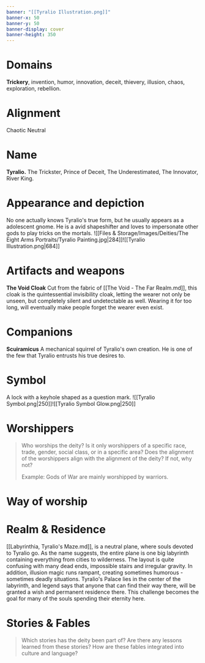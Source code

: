 ```yaml
---
banner: "[[Tyralio Illustration.png]]"
banner-x: 50
banner-y: 50
banner-display: cover
banner-height: 350
---
```


# Domains
**Trickery**, invention, humor, innovation, deceit, thievery, illusion, chaos, exploration, rebellion.
# Alignment
Chaotic Neutral
# Name
**Tyralio.**
The Trickster, Prince of Deceit, The Underestimated, The Innovator, River King. 
# Appearance and depiction
No one actually knows Tyralio's true form, but he usually appears as a adolescent gnome. He is a avid shapeshifter and loves to impersonate other gods to play tricks on the mortals. 
![[Files & Storage/Images/Deities/The Eight Arms Portraits/Tyralio Painting.jpg|284]]![[Tyralio Illustration.png|684]]
# Artifacts and weapons
**The Void Cloak**
Cut from the fabric of [[The Void - The Far Realm.md]], this cloak is the quintessential invisibility cloak, letting the wearer not only be unseen, but completely silent and undetectable as well. Wearing it for too long, will eventually make people forget the wearer even exist. 
# Companions
**Scuiramicus** 
A mechanical squirrel of Tyralio's own creation. He is one of the few that Tyralio entrusts his true desires to. 

# Symbol
A lock with a keyhole shaped as a question mark.
![[Tyralio Symbol.png|250]]![[Tyralio Symbol Glow.png|250]]
# Worshippers

> Who worships the deity? Is it only worshippers of a specific race, trade, gender, social class, or in a specific area? Does the alignment of the worshippers align with the alignment of the deity? If not, why not?
> 
> Example: Gods of War are mainly worshipped by warriors.

# Way of worship



# Realm & Residence
[[Labyrinthia, Tyralio's Maze.md]], is a neutral plane, where souls devoted to Tyralio go. As the name suggests, the entire plane is one big labyrinth containing everything from cities to wilderness. The layout is quite confusing with many dead ends, impossible stairs and irregular gravity. In addition, illusion magic runs rampant, creating sometimes humorous - sometimes deadly situations. 
Tyralio's Palace lies in the center of the labyrinth, and legend says that anyone that can find their way there, will be granted a wish and permanent residence there. This challenge becomes the goal for many of the souls spending their eternity here. 
# Stories & Fables
> Which stories has the deity been part of? Are there any lessons learned from these stories? How are these fables integrated into culture and language? 